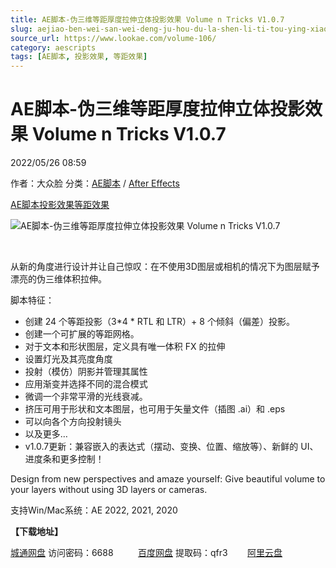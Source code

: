 ```yaml
---
title: AE脚本-伪三维等距厚度拉伸立体投影效果 Volume n Tricks V1.0.7
slug: aejiao-ben-wei-san-wei-deng-ju-hou-du-la-shen-li-ti-tou-ying-xiao-guo-volume-n-tricks-v1-0-7
source_url: https://www.lookae.com/volume-106/
category: aescripts
tags: [AE脚本, 投影效果, 等距效果]
---
```

# AE脚本-伪三维等距厚度拉伸立体投影效果 Volume n Tricks V1.0.7

2022/05/26 08:59

作者：大众脸
分类：[AE脚本](https://www.lookae.com/after-effects/aescripts/) / [After Effects](https://www.lookae.com/after-effects/)

[AE脚本](https://www.lookae.com/tag/ae%e8%84%9a%e6%9c%ac/)[投影效果](https://www.lookae.com/tag/%e6%8a%95%e5%bd%b1%e6%95%88%e6%9e%9c/)[等距效果](https://www.lookae.com/tag/%e7%ad%89%e8%b7%9d%e6%95%88%e6%9e%9c/)

![AE脚本-伪三维等距厚度拉伸立体投影效果 Volume n Tricks V1.0.7](https://www.lookae.com/wp-content/uploads/2022/05/Volume-n-Tricks-.jpg "AE脚本-伪三维等距厚度拉伸立体投影效果 Volume n Tricks V1.0.7-LookAE.com")

[﻿﻿﻿](https://cloud.video.taobao.com//play/u/705956171/p/1/e/6/t/1/360733391872.mp4)

从新的角度进行设计并让自己惊叹：在不使用3D图层或相机的情况下为图层赋予漂亮的伪三维体积拉伸。

脚本特征：

* 创建 24 个等距投影（3\*4 \* RTL 和 LTR）+ 8 个倾斜（偏差）投影。
* 创建一个可扩展的等距网格。
* 对于文本和形状图层，定义具有唯一体积 FX 的拉伸
* 设置灯光及其亮度角度
* 投射（模仿）阴影并管理其属性
* 应用渐变并选择不同的混合模式
* 微调一个非常平滑的光线衰减。
* 挤压可用于形状和文本图层，也可用于矢量文件（插图 .ai）和 .eps
* 可以向各个方向投射镜头
* 以及更多…
* v1.0.7更新：兼容嵌入的表达式（摆动、变换、位置、缩放等）、新鲜的 UI、进度条和更多控制！

Design from new perspectives and amaze yourself: Give beautiful volume to your layers without using 3D layers or cameras.

支持Win/Mac系统：AE 2022, 2021, 2020

**【下载地址】**

[城通网盘](https://url70.ctfile.com/f/2827370-584907963-285cd9?p=4431) 访问密码：6688          [百度网盘](https://pan.baidu.com/s/1U0uIEQw0H9woFPipXLqULA?pwd=qfr3) 提取码：qfr3        [阿里云盘](https://www.aliyundrive.com/s/KP1wovwBZgr)
